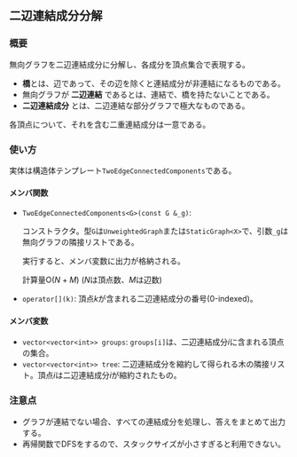 ## 二辺連結成分分解

### 概要

無向グラフを二辺連結成分に分解し、各成分を頂点集合で表現する。

- **橋**とは、辺であって、その辺を除くと連結成分が非連結になるものである。
- 無向グラフが **二辺連結** であるとは、連結で、橋を持たないことである。
- **二辺連結成分** とは、二辺連結な部分グラフで極大なものである。

各頂点について、それを含む二重連結成分は一意である。

### 使い方

実体は構造体テンプレート`TwoEdgeConnectedComponents`である。

#### メンバ関数

- `TwoEdgeConnectedComponents<G>(const G &_g)`: 

  コンストラクタ。型`G`は`UnweightedGraph`または`StaticGraph<X>`で、引数`_g`は無向グラフの隣接リストである。
  
  実行すると、メンバ変数に出力が格納される。
  
  計算量$\mathrm{O}(N+M)$ ($N$は頂点数、$M$は辺数)

- `operator[](k)`: 頂点$k$が含まれる二辺連結成分の番号($0$-indexed)。

#### メンバ変数

- `vector<vector<int>> groups`: `groups[i]`は、二辺連結成分$i$に含まれる頂点の集合。
- `vector<vector<int>> tree`: 二辺連結成分を縮約して得られる木の隣接リスト。頂点$i$は二辺連結成分$i$が縮約されたもの。

### 注意点

- グラフが連結でない場合、すべての連結成分を処理し、答えをまとめて出力する。
- 再帰関数でDFSをするので、スタックサイズが小さすぎると利用できない。
